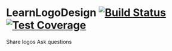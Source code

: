 # LearnLogoDesign    [![Build Status](https://travis-ci.org/JeffKGabriel/LearnLogoDesign.svg?branch=master)](https://travis-ci.org/JeffKGabriel/LearnLogoDesign)  [![Test Coverage](https://codeclimate.com/github/codeclimate/codeclimate/badges/coverage.svg)](https://codeclimate.com/github/codeclimate/codeclimate/coverage)



Share logos
Ask questions
